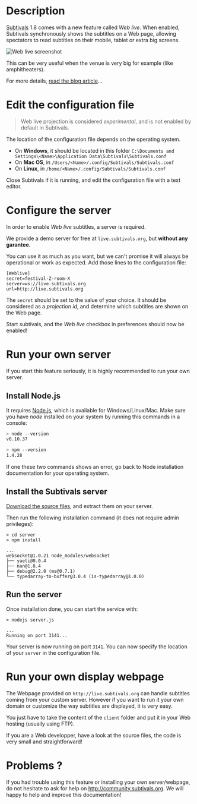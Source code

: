 # Description

[Subtivals](http://subtivals.org/) 1.8 comes with a new feature called *Web live*. When enabled, Subtivals synchronously shows the subtitles on a Web page, allowing spectators to read subtitles on their mobile, tablet or extra big screens.

![Web live screenshot](https://cloud.githubusercontent.com/assets/546692/9920151/fd12904a-5cd1-11e5-9da8-ca78f8b952c8.png)

This can be very useful when the venue is very big for example (like amphitheaters).

For more details, [read the blog article](http://blog.mathieu-leplatre.info/subtivals-remote-display.html)...

# Edit the configuration file

> Web live projection is considered *experimental*, and is not enabled by default in Subtivals.

The location of the configuration file depends on the operating system.

* On **Windows**, it should be located in this folder ``C:\Documents and Settings\<Name>\Application Data\Subtivals\Subtivals.conf``
* On **Mac OS**, in ``/Users/<Name>/.config/Subtivals/Subtivals.conf``
* On **Linux**, in ``/home/<Name>/.config/Subtivals/Subtivals.conf``

Close Subtivals if it is running, and edit the configuration file with a text editor.

# Configure the server

In order to enable *Web live* subtitles, a server is required. 

We provide a demo server for free at `live.subtivals.org`, but **without any garantee**.

You can use it as much as you want, but we can't promise it will always be operational or work as expected.
Add those lines to the configuration file:

```
[Weblive]
secret=festival-Z-room-X
server=ws://live.subtivals.org
url=http://live.subtivals.org
```

The `secret` should be set to the value of your choice. It should be considered as a *projection id*, and determine which subtitles are shown on the Web page.

Start subtivals, and the *Web live* checkbox in preferences should now be enabled!


# Run your own server

If you start this feature seriously, it is highly recommended to run your own server. 

## Install Node.js
It requires [Node.js](https://nodejs.org), which is available for Windows/Linux/Mac. Make sure you have *node* installed on your system by running this commands in a console:

```bash
> node --version
v0.10.37

> npm --version
1.4.28
```

If one these two commands shows an error, go back to Node installation documentation for your operating system.

## Install the Subtivals server

[Download the source files](https://github.com/Subtivals/live.subtivals.org/archive/master.zip), and extract them on your server.

Then run the following installation command (it does not require admin privileges):

```
> cd server
> npm install

...
websocket@1.0.21 node_modules/websocket
├── yaeti@0.0.4
├── nan@1.8.4
├── debug@2.2.0 (ms@0.7.1)
└── typedarray-to-buffer@3.0.4 (is-typedarray@1.0.0)
```

## Run the server

Once installation done, you can start the service with:

```
> nodejs server.js

...
Running on port 3141...
```

Your server is now running on port ``3141``. You can now specify the location of your `server` in the configuration file.


# Run your own display webpage

The Webpage provided on `http://live.subtivals.org` can handle subtitles coming from your custom server. However if you want to run it your own domain or customize the way subtitles are displayed, it is very easy.

You just have to take the content of the `client` folder and put it in your Web hosting (usually using FTP).

If you are a Web developper, have a look at the source files, the code is very small and straightforward!


# Problems ?

If you had trouble using this feature or installing your own server/webpage, do not hesitate to ask for help on http://community.subtivals.org. We will happy to help and improve this documentation! 
